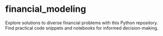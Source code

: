 # financial_modeling
Explore solutions to diverse financial problems with this Python repository. Find practical code snippets and notebooks for informed decision-making.
